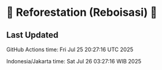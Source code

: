 
# 🌳 Reforestation (Reboisasi) 🌲

## Last Updated

GitHub Actions time: Fri Jul 25 20:27:16 UTC 2025

Indonesia/Jakarta time: Sat Jul 26 03:27:16 WIB 2025
